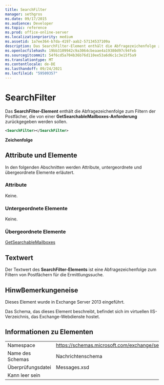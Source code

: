 ```yaml
---
title: SearchFilter
manager: sethgros
ms.date: 09/17/2015
ms.audience: Developer
ms.topic: reference
ms.prod: office-online-server
ms.localizationpriority: medium
ms.assetid: 1a7ee364-b7da-4197-aab2-57134537109a
description: Das SearchFilter-Element enthält die Abfragezeichenfolge zum Filtern der Postfächer, die von einer GetSearchableMailboxes-Anforderung zurückgegeben werden sollen.
ms.openlocfilehash: 19bb3109942c9a3064cbeaae4a19380d97c94feb
ms.sourcegitcommit: 54f6cd5a704b36b76d110ee53a6d6c1c3e15f5a9
ms.translationtype: MT
ms.contentlocale: de-DE
ms.lasthandoff: 09/24/2021
ms.locfileid: "59509357"
---
```

# <a name="searchfilter"></a>SearchFilter

Das **SearchFilter-Element** enthält die Abfragezeichenfolge zum Filtern der Postfächer, die von einer **GetSearchableMailboxes-Anforderung** zurückgegeben werden sollen. 
  
```XML
<SearchFilter></SearchFilter>
```

 **Zeichenfolge**
## <a name="attributes-and-elements"></a>Attribute und Elemente

In den folgenden Abschnitten werden Attribute, untergeordnete und übergeordnete Elemente erläutert.
  
### <a name="attributes"></a>Attribute

Keine.
  
### <a name="child-elements"></a>Untergeordnete Elemente

Keine.
  
### <a name="parent-elements"></a>Übergeordnete Elemente

[GetSearchableMailboxes](getsearchablemailboxes.md)
  
## <a name="text-value"></a>Textwert

Der Textwert des **SearchFilter-Elements** ist eine Abfragezeichenfolge zum Filtern von Postfächern für die Ermittlungssuche. 
  
## <a name="remarks"></a>HinwBemerkungeneise

Dieses Element wurde in Exchange Server 2013 eingeführt.
  
Das Schema, das dieses Element beschreibt, befindet sich im virtuellen IIS-Verzeichnis, das Exchange-Webdienste hostet.
  
## <a name="element-information"></a>Informationen zu Elementen

|||
|:-----|:-----|
|Namespace  <br/> |https://schemas.microsoft.com/exchange/services/2006/messages  <br/> |
|Name des Schemas  <br/> |Nachrichtenschema  <br/> |
|Überprüfungsdatei  <br/> |Messages.xsd  <br/> |
|Kann leer sein  <br/> ||
   

